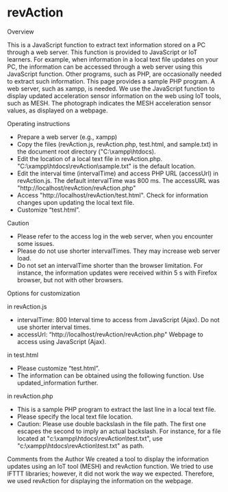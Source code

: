 # revAction



Overview

This is a JavaScript function to extract text information stored on a PC through a web server. This function is provided to JavaScript or IoT learners. For example, when information in a local text file updates on your PC, the information can be accessed through a web server using this JavaScript function. Other programs, such as PHP, are occasionally needed to extract such information. This page provides a sample PHP program. A web server, such as xampp, is needed.
We use the JavaScript function to display updated acceleration sensor information on the web using IoT tools, such as MESH. The photograph indicates the MESH acceleration sensor values, as displayed on a webpage.

Operating instructions

-	Prepare a web server (e.g., xampp)
-	Copy the files (revAction.js, revAction.php, test.html, and sample.txt) in the document root directory ("C:\xampp\htdocs\).
-	Edit the location of a local text file in revAction.php. 
"C:\\xampp\\htdocs\\revAction\\sample.txt" is the default location.
-	Edit the interval time (intervalTime) and access PHP URL (accessUrl) in revAction.js.
The default intervalTime was 800 ms. 
The accessURL was "http://localhost/revAction/revAction.php"
-	Access "http://localhost/revAction/test.html". Check for information changes upon updating the local text file.
-	Customize “test.html”.

Caution
- Please refer to the access log in the web server, when you encounter some issues.
- Please do not use shorter intervalTimes. They may increase web server load.
- Do not set an intervalTime shorter than the browser limitation. For instance, the information updates were received within 5 s with Firefox browser, but not with other browsers.

Options for customization

in revAction.js 
- intervalTime: 800
   Interval time to access from JavaScript (Ajax). Do not use shorter interval times.
- accessUrl: “http://localhost/revAction/revAction.php"
   Webpage to access using JavaScript (Ajax).

in test.html 
- Please customize “test.html”.
- The information can be obtained using the following function. Use updated_information further.






in revAction.php 
-	This is a sample PHP program to extract the last line in a local text file.
-	Please specify the local text file location.
-	Caution: Please use double backslash in the file path. The first one escapes the second to imply an actual backslash.
For instance, for a file located at "c:\xampp\htdocs\revAction\test.txt",
use "c:\\xampp\\htdocs\\revAction\\test.txt" as path. 

Comments from the Author
We created a tool to display the information updates using an IoT tool (MESH) and revAction function. We tried to use IFTTT libraries; however, it did not work the way we expected. Therefore, we used revAction for displaying the information on the webpage.



